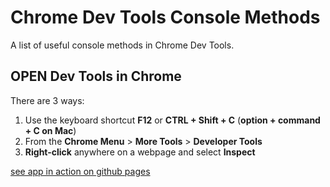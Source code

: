 # Chrome Dev Tools Console Methods

A list of useful console methods in Chrome Dev Tools.

## OPEN Dev Tools in Chrome

There are 3 ways:

1.  Use the keyboard shortcut **F12** or **CTRL + Shift + C** (**option + command + C on Mac**)
2.  From the **Chrome Menu** > **More Tools** > **Developer Tools**
3.  **Right-click** anywhere on a webpage and select **Inspect**

[see app in action on github pages](https://emanuelefavero.github.io/dev-tools-console-methods/)
